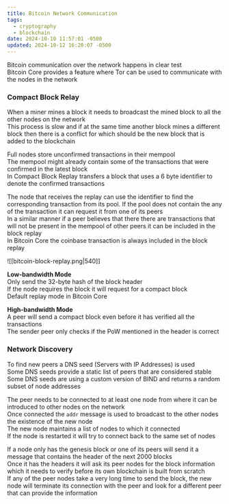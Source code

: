 ```yaml
---
title: Bitcoin Network Communication
tags:
  - cryptography
  - blockchain
date: 2024-10-10 11:57:01 -0500
updated: 2024-10-12 16:20:07 -0500
---
```


Bitcoin communication over the network happens in clear test  
Bitcoin Core provides a feature where Tor can be used to communicate with the nodes in the network  

### Compact Block Relay

When a miner mines a block it needs to broadcast the mined block to all the other nodes on the network  
This process is slow and if at the same time another block mines a different block then there is a conflict for which should be the new block that is added to the blockchain  

Full nodes store unconfirmed transactions in their mempool  
The mempool might already contain some of the transactions that were confirmed in the latest block  
In Compact Block Replay transfers a block that uses a 6 byte identifier to denote the confirmed transactions  

The node that receives the replay can use the identifier to find the corresponding transaction from its pool. If the pool does not contain the any of the transaction it can request it from one of its peers  
In a similar manner if a peer believes that there there are transactions that will not be present in the mempool of other peers it can be included in the block replay  
In Bitcoin Core the coinbase transaction is always included in the block replay  

![[bitcoin-block-replay.png|540]]

**Low-bandwidth Mode**  
Only send the 32-byte hash of the block header  
If the node requires the block it will request for a compact block  
Default replay mode in Bitcoin Core  

**High-bandwidth Mode**  
A peer will send a compact block even before it has verified all the transactions  
The sender peer only checks if the PoW mentioned in the header is correct  

### Network Discovery

To find new peers a DNS seed (Servers with IP Addresses) is used  
Some DNS seeds provide a static list of peers that are considered stable  
Some DNS seeds are using a custom version of BIND and returns a random subset of node addresses  

The peer needs to be connected to at least one node from where it can be introduced to other nodes on the network  
Once connected the `addr` message is used to broadcast to the other nodes the existence of the new node  
The new node maintains a list of nodes to which it connected  
If the node is restarted it will try to connect back to the same set of nodes  

If a node only has the genesis block or one of its peers will send it a message that contains the header of the next 2000 blocks  
Once it has the headers it will ask its peer nodes for the block information which it needs to verify before its own blockchain is built from scratch  
If any of the peer nodes take a very long time to send the block, the new node will terminate its connection with the peer and look for a different peer that can provide the information  
